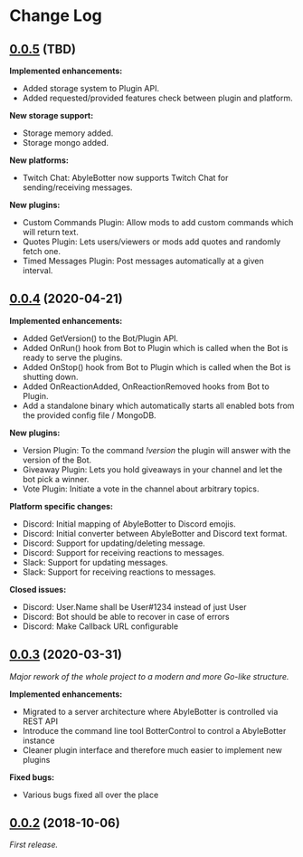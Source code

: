 # Change Log

## [0.0.5](https://github.com/torlenor/redseligg/releases/tag/0.0.5) (TBD)

**Implemented enhancements:**

- Added storage system to Plugin API.
- Added requested/provided features check between plugin and platform.

**New storage support:**

- Storage memory added.
- Storage mongo added.

**New platforms:**

- Twitch Chat: AbyleBotter now supports Twitch Chat for sending/receiving messages.

**New plugins:**

- Custom Commands Plugin: Allow mods to add custom commands which will return text.
- Quotes Plugin: Lets users/viewers or mods add quotes and randomly fetch one.
- Timed Messages Plugin: Post messages automatically at a given interval.

## [0.0.4](https://github.com/torlenor/redseligg/releases/tag/0.0.4) (2020-04-21)

**Implemented enhancements:**

- Added GetVersion() to the Bot/Plugin API.
- Added OnRun() hook from Bot to Plugin which is called when the Bot is ready to serve the plugins.
- Added OnStop() hook from Bot to Plugin which is called when the Bot is shutting down.
- Added OnReactionAdded, OnReactionRemoved hooks from Bot to Plugin.
- Add a standalone binary which automatically starts all enabled bots from the provided config file / MongoDB.

**New plugins:**

- Version Plugin: To the command *!version* the plugin will answer with the version of the Bot.
- Giveaway Plugin: Lets you hold giveaways in your channel and let the bot pick a winner.
- Vote Plugin: Initiate a vote in the channel about arbitrary topics.

**Platform specific changes:**

- Discord: Initial mapping of AbyleBotter to Discord emojis.
- Discord: Initial converter between AbyleBotter and Discord text format.
- Discord: Support for updating/deleting message.
- Discord: Support for receiving reactions to messages.
- Slack: Support for updating messages.
- Slack: Support for receiving reactions to messages.

**Closed issues:**
- Discord: User.Name shall be User#1234 instead of just User
- Discord: Bot should be able to recover in case of errors
- Discord: Make Callback URL configurable

## [0.0.3](https://github.com/torlenor/redseligg/releases/tag/0.0.3) (2020-03-31)

*Major rework of the whole project to a modern and more Go-like structure.*

**Implemented enhancements:**

- Migrated to a server architecture where AbyleBotter is controlled via REST API
- Introduce the command line tool BotterControl to control a AbyleBotter instance
- Cleaner plugin interface and therefore much easier to implement new plugins

**Fixed bugs:**

- Various bugs fixed all over the place

## [0.0.2](https://github.com/torlenor/redseligg/releases/tag/0.0.2) (2018-10-06)

*First release.*

